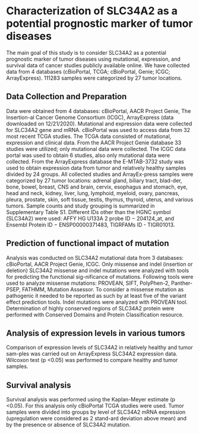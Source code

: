 # **Characterization of SLC34A2 as a potential prognostic marker of tumor diseases**

The main goal of this study is to consider SLC34A2 as a potential prognostic marker of tumor diseases using mutational, expression, and survival data of cancer studies publicly available online. We have collected data from 4 databases (cBioPortal, TCGA; cBioPortal, Genie; ICGC; ArrayExpress). 111283 samples were categorized by 27 tumor locations. 

## Data Collection and Preparation
Data were obtained from 4 databases: cBioPortal, AACR Project Genie, The Insertion-al Cancer Genome Consortium (ICGC), ArrayExpress (data downloaded on 12/21/2020). Mutational and expression data were collected for SLC34A2 gene and mRNA. cBioPortal was used to access data from 32 most recent TCGA studies. The TCGA data consisted of mutational, expression and clinical data. From the AACR Project Genie database 33 studies were utilized; only mutational data were collected. The ICGC data portal was used to obtain 6 studies, also only mutational data were collected. From the ArrayExpress database the E-MTAB-3732 study was used to obtain expression data from tumor and relatively healthy samples divided by 24 groups. All collected studies and ArrayEx-press samples were categorized by 27 tumor locations: adrenal gland, biliary tract, blad-der, bone, bowel, breast, CNS and brain, cervix, esophagus and stomach, eye, head and neck, kidney, liver, lung, lymphoid, myeloid, ovary, pancreas, pleura, prostate, skin, soft tissue, testis, thymus, thyroid, uterus, and various tumors. Sample counts and study grouping is summarized in Supplementary Table S1. Different IDs other than the HGNC symbol (SLC34A2) were used: AFFY HG U133A 2 probe ID − 204124_at, and Ensembl Protein ID − ENSP00000371483, TIGRFAMs ID - TIGR01013.
## Prediction of functional impact of mutation
Analysis was conducted on SLC34A2 mutational data from 3 databases: cBioPortal, AACR Project Genie, ICGC. Only missense and indel (insertion or deletion) SLC34A2 missense and indel mutations were analyzed with tools for predicting the functional sig-nificance of mutations. Following tools were used to analyze missense mutations: PROVEAN, SIFT, PolyPhen-2, Panther-PSEP, FATHMM, Mutation Assessor. To consider a missense mutation as pathogenic it needed to be reported as such by at least five of the variant effect prediction tools. Indel mutations were analyzed with PROVEAN tool. Determination of highly conserved regions of SLC34A2 protein were performed with Conserved Domains and Protein Classification resource.
## Analysis of expression levels in various tumors
Comparison of expression levels of SLC34A2 in relatively healthy and tumor sam-ples was carried out on ArrayExpress SLC34A2 expression data. Wilcoxon test (p <0.05) was performed to compare healthy and tumor samples.
## Survival analysis
Survival analysis was performed using the Kaplan-Meyer estimate (p <0.05). For this analysis only cBioPortal TCGA studies were used. Tumor samples were divided into groups by level of SLC34A2 mRNA expression (upregulation were considered as 2 stand-ard deviation above mean) and by the presence or absence of SLC34A2 mutation.
